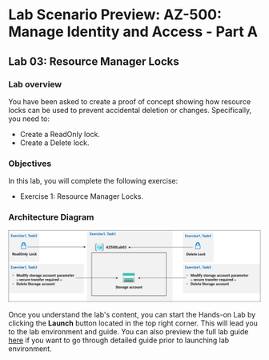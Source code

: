 # Lab Scenario Preview: AZ-500: Manage Identity and Access - Part A

## Lab 03: Resource Manager Locks

### Lab overview

You have been asked to create a proof of concept showing how resource locks can be used to prevent accidental deletion or changes. Specifically, you need to:
- Create a ReadOnly lock.
- Create a Delete lock.
 
### Objectives
In this lab, you will complete the following exercise:
- Exercise 1: Resource Manager Locks.

### Architecture Diagram

![](media/AZ-500-LSP-Mod-1a-3.png)

Once you understand the lab's content, you can start the Hands-on Lab by clicking the **Launch** button located in the top right corner. This will lead you to the lab environment and guide. You can also preview the full lab guide [here](https://experience.cloudlabs.ai/#/labguidepreview/8c7ebc93-81bb-4f56-92ee-05ff18b4ff4d) if you want to go through detailed guide prior to launching lab environment.
